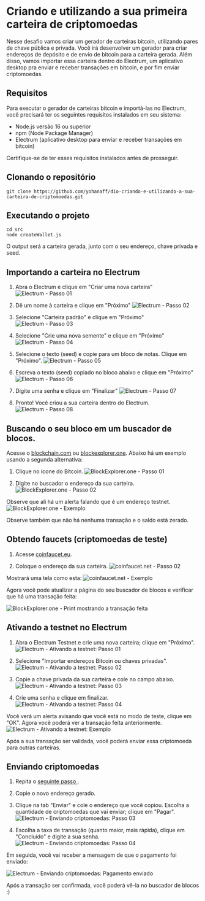 # Criando e utilizando a sua primeira carteira de criptomoedas

Nesse desafio vamos criar um gerador de carteiras bitcoin, utilizando pares de chave pública e privada. Você irá desenvolver um gerador para criar endereços de depósito e de envio de bitcoin para a carteira gerada. Além disso, vamos importar essa carteira dentro do Electrum, um aplicativo desktop pra enviar e receber transações em bitcoin, e por fim enviar criptomoedas.

## Requisitos

Para executar o gerador de carteiras bitcoin e importá-las no Electrum, você precisará ter os seguintes requisitos instalados em seu sistema:

- Node.js versão 16 ou superior
- npm (Node Package Manager)
- Electrum (aplicativo desktop para enviar e receber transações em bitcoin)

Certifique-se de ter esses requisitos instalados antes de prosseguir.

## Clonando o repositório

```
git clone https://github.com/yohanaff/dio-criando-e-utilizando-a-sua-carteira-de-criptomoedas.git
```
## Executando o projeto

```
cd src
node createWallet.js
```
O output será a carteira gerada, junto com o seu endereço, chave privada e seed.

## Importando a carteira no Electrum

1. Abra o Electrum e clique em "Criar uma nova carteira"
![Electrum - Passo 01](images/electrum-01.png)

2. Dê um nome à carteira e clique em "Próximo"
![Electrum - Passo 02](images/electrum-02.png)

3. Selecione "Carteira padrão" e clique em "Próximo"
![Electrum - Passo 03](images/electrum-03.png)

4. Selecione "Crie uma nova semente" e clique em "Próximo"
![Electrum - Passo 04](images/electrum-04.png)

5. Selecione o texto (seed) e copie para um bloco de notas. Clique em "Próximo".
![Electrum - Passo 05](images/electrum-05.png)

6. Escreva o texto (seed) copiado no bloco abaixo e clique em "Próximo"
![Electrum - Passo 06](images/electrum-06.png)

7. Digite uma senha e clique em "Finalizar"
![Electrum - Passo 07](images/electrum-07.png)

8. Pronto! Você criou a sua carteira dentro do Electrum.
![Electrum - Passo 08](images/electrum-08.png)


## Buscando o seu bloco em um buscador de blocos. 

Acesse o [blockchain.com](https://www.blockchain.com/explorer) ou [blockexplorer.one](https://blockexplorer.one/). Abaixo há um exemplo usando a segunda alternativa:

1. Clique no ícone do Bitcoin.
![BlockExplorer.one - Passo 01](images/blockexplorer-01.png)

2. Digite no buscador o endereço da sua carteira.
![BlockExplorer.one - Passo 02](images/blockexplorer-02.png)

Observe que ali há um alerta falando que é um endereço testnet.
![BlockExplorer.one - Exemplo](images/blockexplorer-03.png)

Observe também que não há nenhuma transação e o saldo está zerado.

## Obtendo faucets (criptomoedas de teste)

1. Acesse [coinfaucet.eu](https://coinfaucet.eu/).

2. Coloque o endereço da sua carteira.
![coinfaucet.net - Passo 02](images/coinfaucet-01.png)

Mostrará uma tela como esta:
![coinfaucet.net - Exemplo](images/coinfaucet-02.png)

Agora você pode atualizar a página do seu buscador de blocos e verificar que há uma transação feita:

![BlockExplorer.one - Print mostrando a transação feita](images/blockexplorer-04.png)

## Ativando a testnet no Electrum

1. Abra o Electrum Testnet e crie uma nova carteira; clique em "Próximo".
![Electrum - Ativando a testnet: Passo 01](images/electrum-09.png)

2. Selecione "Importar endereços Bitcoin ou chaves privadas".
![Electrum - Ativando a testnet: Passo 02](images/electrum-10.png)

3. Copie a chave privada da sua carteira e cole no campo abaixo.
![Electrum - Ativando a testnet: Passo 03](images/electrum-11.png)

4. Crie uma senha e clique em finalizar.
![Electrum - Ativando a testnet: Passo 04](images/electrum-12.png)

Você verá um alerta avisando que você está no modo de teste, clique em "OK". Agora você poderá ver a transação feita anteriormente.
![Electrum - Ativando a testnet: Exemplo](images/electrum-13.png)

Após a sua transação ser validada, você poderá enviar essa criptomoeda para outras carteiras.

## Enviando criptomoedas

1. Repita o [seguinte passo ](#executando-o-projeto).

2. Copie o novo endereço gerado.

3. Clique na tab "Enviar" e cole o endereço que você copiou. Escolha a quantidade de criptomoedas que vai enviar; clique em "Pagar".
![Electrum - Enviando criptomoedas: Passo 03](images/electrum-14.png)

4. Escolha a taxa de transação (quanto maior, mais rápida), clique em "Concluído" e digite a sua senha.
![Electrum - Enviando criptomoedas: Passo 04](images/electrum-15.png)

Em seguida, você vai receber a mensagem de que o pagamento foi enviado:

![Electrum - Enviando criptomoedas: Pagamento enviado](images/electrum-16.png)

Após a transação ser confirmada, você poderá vê-la no buscador de blocos :)
